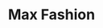 ---
title: "Max Fashion"
url: /noida/max-fashion-the-great-india-place-maharaja-agrasen-marg/
shop: clothes
---